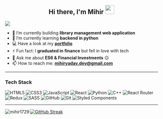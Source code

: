 <h2 align="center">Hi there, I'm Mihir <img src="https://raw.githubusercontent.com/MartinHeinz/MartinHeinz/master/wave.gif" width="30px"></h2>

![](https://readme-typing-svg.herokuapp.com?font=Permanent+Marker&color=F7D01BFF&lines=I'm+a+Frontend+Web+Developer)

- 🔭 I’m currently building **library management web application**
- 🌱 I’m currently learning **backend in  python**
- 💻 Have a look at my [**portfolio**](https://mihiryadav.com/)
- ⚡ Fun fact: I **graduated in finance** but fell in love with tech
- 💬 Ask me about **ES6 & Financial Investments** :wink:
- 📫 How to reach me: **mihiryadav.dev@gmail.com**

 ---
 
<h3 align="left">Tech Stack</h3>

![HTML5](https://img.shields.io/badge/html5-%23E34F26.svg?style=for-the-badge&logo=html5&logoColor=white)
![CSS3](https://img.shields.io/badge/css3-%231572B6.svg?style=for-the-badge&logo=css3&logoColor=white)
![JavaScript](https://img.shields.io/badge/javascript-%23323330.svg?style=for-the-badge&logo=javascript&logoColor=%23F7DF1E)
![React](https://img.shields.io/badge/react-%2320232a.svg?style=for-the-badge&logo=react&logoColor=%2361DAFB)
![Python](https://img.shields.io/badge/python-3670A0?style=for-the-badge&logo=python&logoColor=ffdd54)
![C++](https://img.shields.io/badge/c++-%2300599C.svg?style=for-the-badge&logo=c%2B%2B&logoColor=white)
![React Router](https://img.shields.io/badge/React_Router-CA4245?style=for-the-badge&logo=react-router&logoColor=white)
![Redux](https://img.shields.io/badge/redux-%23593d88.svg?style=for-the-badge&logo=redux&logoColor=white)
![SASS](https://img.shields.io/badge/SASS-hotpink.svg?style=for-the-badge&logo=SASS&logoColor=white)
![GitHub](https://img.shields.io/badge/github-%23121011.svg?style=for-the-badge&logo=github&logoColor=white)
![Git](https://img.shields.io/badge/git-%23F05033.svg?style=for-the-badge&logo=git&logoColor=white)
![Styled Components](https://img.shields.io/badge/styled--components-DB7093?style=for-the-badge&logo=styled-components&logoColor=white)

 ---
 
<p><img align="left" src="https://github-readme-stats.vercel.app/api/top-langs?username=mihir1729&&show_icons=true&title_color=ffffff&icon_color=bb2acf&text_color=daf7dc&bg_color=151515" alt="mihir1729" /></p>

[![GitHub Streak](http://github-readme-streak-stats.herokuapp.com?user=mihir1729&theme=vision-friendly-dark)](https://git.io/streak-stats)
